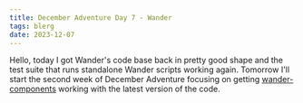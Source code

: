 ```yaml
---
title: December Adventure Day 7 - Wander
tags: blerg
date: 2023-12-07
---
```


Hello, today I got Wander's code base back in pretty good shape and the test suite that runs standalone Wander scripts working again.
Tomorrow I'll start the second week of December Adventure focusing on getting [wander-components](https://github.com/almibe/wander-components) working with the latest version of the code.